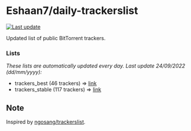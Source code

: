 
# Eshaan7/daily-trackerslist 

[![Last update](https://img.shields.io/badge/Last%20update-24/09/2022-blue.svg)](#)

Updated list of public BitTorrent trackers.

### Lists
*These lists are automatically updated every day. Last update 24/09/2022 (_dd/mm/yyyy_):*

* trackers_best (46 trackers) => [link](https://raw.githubusercontent.com/eshaan7/daily-trackerslist/master/trackers_best.txt)
* trackers_stable (117 trackers) => [link](https://raw.githubusercontent.com/eshaan7/daily-trackerslist/master/trackers_stable.txt)

## Note

Inspired by [ngosang/trackerslist](https://github.com/ngosang/trackerslist).
